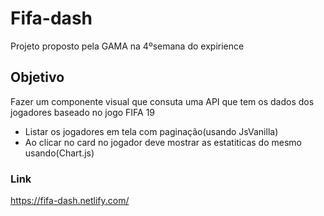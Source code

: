 # Fifa-dash
Projeto proposto pela GAMA na 4ºsemana do expirience

## Objetivo
Fazer um componente visual que consuta uma API que tem os dados dos jogadores baseado no jogo FIFA 19
- Listar os jogadores em tela com paginação(usando JsVanilla)
- Ao clicar no card no jogador deve mostrar as estatiticas do mesmo usando(Chart.js)

### Link
https://fifa-dash.netlify.com/
